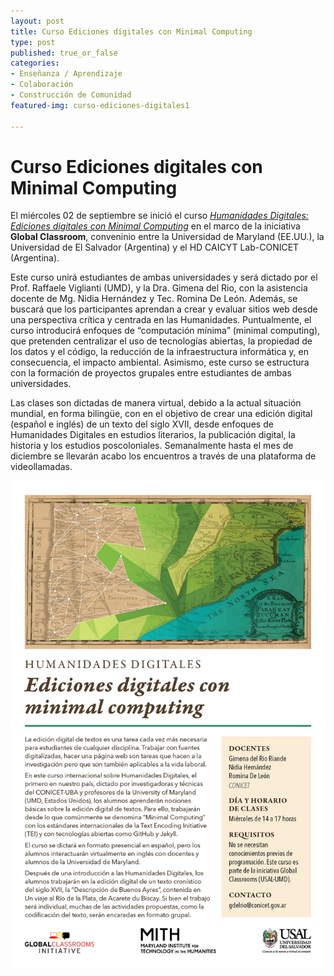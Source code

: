 ```yaml
---
layout: post
title: Curso Ediciones digitales con Minimal Computing
type: post
published: true_or_false
categories:
- Enseñanza / Aprendizaje
- Colaboración
- Construcción de Comunidad
featured-img: curso-ediciones-digitales1

---
```


# Curso Ediciones digitales con Minimal Computing

El miércoles 02 de septiembre se inició el curso *<a href="https://mith.umd.edu/minimaldigipub/es.html" target="blank">Humanidades Digitales: Ediciones digitales con Minimal Computing</a>* en el marco de la iniciativa **Global Classroom**, conveninio entre la Universidad de Maryland (EE.UU.), la Universidad de El Salvador (Argentina) y el HD CAICYT Lab-CONICET (Argentina).

Este curso unirá estudiantes de ambas universidades y será dictado por el Prof. Raffaele Viglianti (UMD), y la Dra. Gimena del Rio, con la asistencia docente de Mg. Nidia Hernández y Tec. Romina De León. Además, se buscará que los participantes aprendan a crear y evaluar sitios web desde una perspectiva crítica y centrada en las Humanidades. Puntualmente, el curso introducirá enfoques de “computación mínima” (minimal computing), que pretenden centralizar el uso de tecnologías abiertas, la propiedad de los datos y el código, la reducción de la infraestructura informática y, en consecuencia, el impacto ambiental. Asimismo, este curso se estructura con la formación de proyectos grupales entre estudiantes de ambas universidades.

Las clases son dictadas de manera virtual, debido a la actual situación mundial, en forma bilingüe, con en el objetivo de crear una edición digital (español e inglés) de un texto del siglo XVII, desde enfoques de Humanidades Digitales en estudios literarios, la publicación digital, la historia y los estudios poscoloniales. Semanalmente hasta el mes de diciembre se llevarán acabo los encuentros a través de una plataforma de videollamadas.

![curso-usal](/assets/img/posts/curso-ediciones-digitales.jpg)
